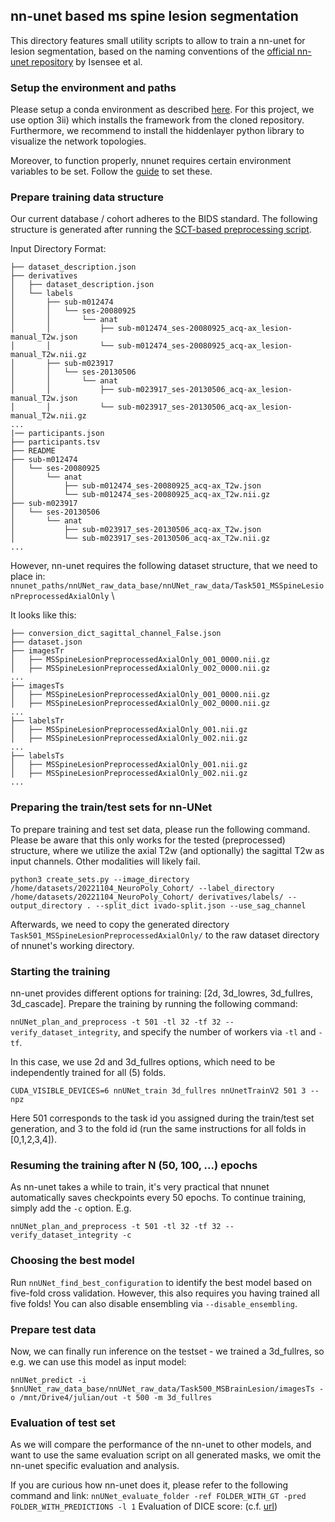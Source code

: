 ## nn-unet based ms spine lesion segmentation

This directory features small utility scripts to allow to train a nn-unet for lesion segmentation,
based on the naming conventions of the [official nn-unet repository](https://github.com/MIC-DKFZ/nnUNet#run-inference) by Isensee et al.

### Setup the environment and paths

Please setup a conda environment as described [here](https://github.com/MIC-DKFZ/nnUNet#installation). 
For this project, we use option 3ii) which installs the framework from the cloned repository. Furthermore, we recommend to install the hiddenlayer python library to visualize the network topologies.

Moreover, to function properly, nnunet requires certain environment variables to be set. Follow the [guide](https://github.com/MIC-DKFZ/nnUNet/blob/master/documentation/setting_up_paths.md) to set these.

### Prepare training data structure

Our current database / cohort adheres to the BIDS standard. The following structure is generated after running the [SCT-based preprocessing script](https://github.com/sct-pipeline/bavaria-quebec/blob/main/preprocessing/preprocess_data.sh).

Input Directory Format:

```
├── dataset_description.json
├── derivatives
│   ├── dataset_description.json
│   └── labels
│       ├── sub-m012474
│       │   └── ses-20080925
│       │       └── anat
│       │           ├── sub-m012474_ses-20080925_acq-ax_lesion-manual_T2w.json
│       │           └── sub-m012474_ses-20080925_acq-ax_lesion-manual_T2w.nii.gz
│       ├── sub-m023917
│       │   └── ses-20130506
│       │       └── anat
│       │           ├── sub-m023917_ses-20130506_acq-ax_lesion-manual_T2w.json
│       │           └── sub-m023917_ses-20130506_acq-ax_lesion-manual_T2w.nii.gz
...
|── participants.json
├── participants.tsv
├── README
├── sub-m012474
│   └── ses-20080925
│       └── anat
│           ├── sub-m012474_ses-20080925_acq-ax_T2w.json
│           └── sub-m012474_ses-20080925_acq-ax_T2w.nii.gz
├── sub-m023917
│   └── ses-20130506
│       └── anat
│           ├── sub-m023917_ses-20130506_acq-ax_T2w.json
│           └── sub-m023917_ses-20130506_acq-ax_T2w.nii.gz
...
```
However, nn-unet requires the following dataset structure, that we need to place in: \
`nnunet_paths/nnUNet_raw_data_base/nnUNet_raw_data/Task501_MSSpineLesionPreprocessedAxialOnly` \

It looks like this:

```
├── conversion_dict_sagittal_channel_False.json
├── dataset.json
├── imagesTr
│   ├── MSSpineLesionPreprocessedAxialOnly_001_0000.nii.gz
│   ├── MSSpineLesionPreprocessedAxialOnly_002_0000.nii.gz
...
├── imagesTs
│   ├── MSSpineLesionPreprocessedAxialOnly_001_0000.nii.gz
│   ├── MSSpineLesionPreprocessedAxialOnly_002_0000.nii.gz
...
├── labelsTr
│   ├── MSSpineLesionPreprocessedAxialOnly_001.nii.gz
│   ├── MSSpineLesionPreprocessedAxialOnly_002.nii.gz
...
├── labelsTs
│   ├── MSSpineLesionPreprocessedAxialOnly_001.nii.gz
│   ├── MSSpineLesionPreprocessedAxialOnly_002.nii.gz
...
```

### Preparing the train/test sets for nn-UNet

To prepare training and test set data, please run the following command. Please be aware that this only works for the tested (preprocessed) structure,
where we utilize the axial T2w (and optionally) the sagittal T2w as input channels. Other modalities will likely fail.

```
python3 create_sets.py --image_directory /home/datasets/20221104_NeuroPoly_Cohort/ --label_directory /home/datasets/20221104_NeuroPoly_Cohort/ derivatives/labels/ --output_directory . --split_dict ivado-split.json --use_sag_channel
```
Afterwards, we need to copy the generated directory `Task501_MSSpineLesionPreprocessedAxialOnly/` to the raw dataset directory of nnunet's working directory.

### Starting the training

nn-unet provides different options for training: [2d, 3d_lowres, 3d_fullres, 3d_cascade]. Prepare the training by running the following command:

`nnUNet_plan_and_preprocess -t 501 -tl 32 -tf 32 --verify_dataset_integrity`, and specify the number of workers via `-tl` and `-tf`.

In this case, we use 2d and 3d_fullres options, which need to be independently trained for all (5) folds.

`
CUDA_VISIBLE_DEVICES=6 nnUNet_train 3d_fullres nnUnetTrainV2 501 3 --npz
`

Here 501 corresponds to the task id you assigned during the train/test set generation, and 3 to the fold id (run the same instructions for all folds in [0,1,2,3,4]).

### Resuming the training after N (50, 100, ...) epochs

As nn-unet takes a while to train, it's very practical that nnunet automatically saves checkpoints every 50 epochs. To continue training, simply add the `-c` option. E.g.

`nnUNet_plan_and_preprocess -t 501 -tl 32 -tf 32 --verify_dataset_integrity -c`

### Choosing the best model

Run `nnUNet_find_best_configuration` to identify the best model based on five-fold cross validation. However, this also requires you having trained all five folds! You can also disable ensembling via `--disable_ensembling`.


### Prepare test data

Now, we can finally run inference on the testset - we trained a 3d_fullres, so e.g. we can use this model as input model:

```
nnUNet_predict -i $nnUNet_raw_data_base/nnUNet_raw_data/Task500_MSBrainLesion/imagesTs -o /mnt/Drive4/julian/out -t 500 -m 3d_fullres
```
### Evaluation of test set 
As we will compare the performance of the nn-unet to other models, and want to use the same evaluation script on all generated masks,
we omit the nn-unet specific evaluation and analysis.

If you are curious how nn-unet does it, please refer to the following command and link:
`nnUNet_evaluate_folder -ref FOLDER_WITH_GT -pred FOLDER_WITH_PREDICTIONS -l 1`
Evaluation of DICE score: (c.f. [url](https://github.com/MIC-DKFZ/nnUNet/blob/master/documentation/inference_example_Prostate.md))
